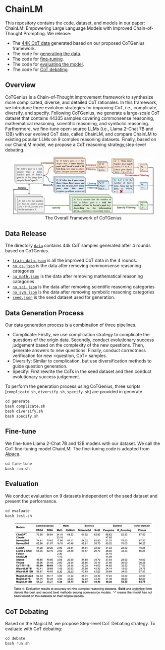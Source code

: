 # ChainLM

This repository contains the code, dataset, and models in our paper: ChainLM: Empowering Large Language Models with Improved Chain-of-Thought Prompting. We release:

- The [44K CoT data](#data-release) generated based on our proposed CoTGenius framework.
- The code for [generating the data](#data-generation-process).
- The code for [fine-tuning](#fine-tune).
- The code for [evaluating the model](#evaluation).
- The code for [CoT debating](#cot-debating).

## Overview

CoTGenius is a Chain-of-Thought improvement framework to synthesize more complicated, diverse, and detailed CoT rationales. In this framework, we introduce three evolution strategies for improving CoT, i.e., complicate, diversify, and specify. 
Following CoTGenius, we generate a large-scale CoT dataset that contains 44335 samples covering commonsense reasoning, mathematical reasoning, scientific reasoning, and symbolic reasoning. 
Furthermore, we fine-tune open-source LLMs (i.e., Llama 2-Chat 7B and 13B) with our evolved CoT data, called ChainLM, and compare ChainLM to existing popular LLMs on 9 complex reasoning datasets. 
Finally, based on our ChainLM model, we propose a CoT reasoning strategy,step-level debating.

<p align="center">
  <img src="asset/cotgenius.png" alt="CoTGenius framework" width="90%" height="90%">
  <br>
  The Overall Framework of CoTGenius
</p>

## Data Release

The directory [`data`](./data) contains 44k CoT samples generated after 4 rounds based on CoTGenius.
- [`train_data.json`](./data/train_data.json) is all the improved CoT data in the 4 rounds.
- [`no_cs.json`](./data/no_cs.json) is the data after removing commonsense reasoning categories
- [`no_math.json`](./data/no_math.json) is the data after removing mathematical reasoning categories
- [`no_sci.json`](./data/no_sci.json) is the data after removing scientific reasoning categories
- [`no_sym.json`](./data/no_cs.json) is the data after removing symbolic reasoning categories
- [`seed.json`](./data/seed.json) is the seed dataset used for generation.

## Data Generation Process

Our data generation process is a combination of three pipelines.

- Complicate: Firstly, we use complication strategy to complicate the questions of the origin data. Secondly, conduct evolutionary success judgement based on the complexity of the new questions. Then, generate answers to new questions. Finally, conduct correctness verification for new <question, CoT> samples.
- Diversify: Similar to complication, but use diversification methods to guide question generation.
- Specify: First rewrite the CoTs in the seed dataset and then conduct evolutionary success judgement.

To perform the generation process using CoTGenius, three scripts [`complicate.sh`, `diversify.sh`, `specify.sh`] are provided in generate.

```
cd generate
bash complicate.sh
bash diversify.sh
bash specify.sh
```

## Fine-tune
We fine-tune Llama 2-Chat 7B and 13B models with our dataset. We call the CoT fine-tuning model ChainLM. The fine-tuning code is adopted from [Alpaca](https://github.com/tatsu-lab/stanford_alpaca).

```
cd fine-tune
bash run.sh
```

## Evaluation

We conduct evaluation on 9 datasets independent of the seed dataset and present the performance.

```
cd evaluate
bash test.sh
```
<p align="center">
  <img src="asset/evaluation.png" alt="main experimant" width="90%" height="90%">
  <br>
</p>

## CoT Debating

Based on the MagicLM, we propose Step-level CoT Debating strategy. To evaluate with CoT debating:

```
cd debate
bash run.sh
```



